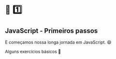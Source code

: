# :sunrise: :one: 

## JavaScript - Primeiros passos

E começamos nossa longa jornada em JavaScript. :smile:

Alguns exercícios básicos :school: